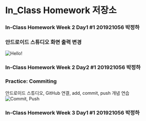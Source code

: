 # In_Class Homework 저장소

### In-Class Homework Week 2 Day1 #1 201921056 박정하
### 안드로이드 스튜디오 화면 출력 변경

![Hello!](https://user-images.githubusercontent.com/80028148/110406386-78e33180-80c5-11eb-9e34-ec6eec4d47fc.PNG)


### In-Class Homework Week 2 Day2 #1 201921056 박정하
### Practice: Commiting
안드로이드 스튜디오, GitHub 연결, add, commit, push 개념 연습
![Commit, Push](https://user-images.githubusercontent.com/80028148/110602282-2e4add80-81c9-11eb-988b-2605d09e3528.PNG)


### In-Class Homework Week 3 Day1 #1 201921056 박정하
